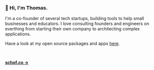 ### 👋 Hi, I'm Thomas.

I'm a co-founder of several tech startups, building tools to help small businesses and educators. I love consulting founders and engineers on everthing from starting their own company to architecting complex applications.

Have a look at my open source packages and apps [here](https://github.com/tschoffelen?tab=repositories&q=&type=source&language=&sort=stargazers).

<br />

**[schof.co →](https://schof.co/)**
